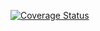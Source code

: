 [![Coverage Status](https://coveralls.io/repos/github/k-connors/2JulyKConnors/badge.svg)](https://coveralls.io/github/k-connors/2JulyKConnors)
